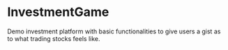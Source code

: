 # InvestmentGame
Demo investment platform with basic functionalities to give users a gist as to what trading stocks feels like.
